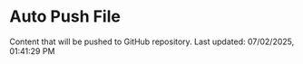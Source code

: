 # Auto Push File

Content that will be pushed to GitHub repository.
Last updated: 07/02/2025, 01:41:29 PM